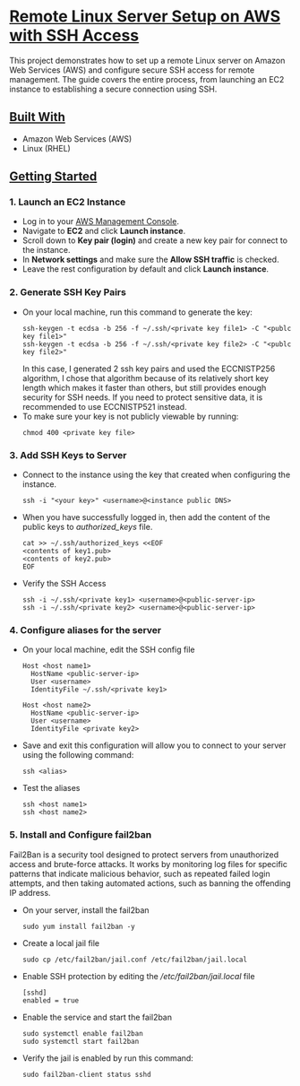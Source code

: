 # <u>Remote Linux Server Setup on AWS with SSH Access</u>
This project demonstrates how to set up a remote Linux server on Amazon Web Services (AWS) and configure secure SSH access for remote management. The guide covers the entire process, from launching an EC2 instance to establishing a secure connection using SSH.

## <u>Built With</u>
- Amazon Web Services (AWS)
- Linux (RHEL)

## <u>Getting Started</u>
### 1. Launch an EC2 Instance
- Log in to your [AWS Management Console](https://aws.amazon.com/console/).
- Navigate to **EC2** and click **Launch instance**.
- Scroll down to **Key pair (login)** and create a new key pair for connect to the instance.
- In **Network settings** and make sure the **Allow SSH traffic** is checked.
- Leave the rest configuration by default and click **Launch instance**.

### 2. Generate SSH Key Pairs
- On your local machine, run this command to generate the key:
  ```
  ssh-keygen -t ecdsa -b 256 -f ~/.ssh/<private key file1> -C "<publc key file1>"
  ssh-keygen -t ecdsa -b 256 -f ~/.ssh/<private key file2> -C "<publc key file2>"
  ```
  In this case, I generated 2 ssh key pairs and used the ECCNISTP256 algorithm, I chose that algorithm because of its relatively short key length which makes it faster than others, but still provides enough security for SSH needs. If you need to protect sensitive data, it is recommended to use ECCNISTP521 instead.
- To make sure your key is not publicly viewable by running:
  ```
  chmod 400 <private key file>
  ```

### 3. Add SSH Keys to Server
- Connect to the instance using the key that created when configuring the instance.
  ```
  ssh -i "<your key>" <username>@<instance public DNS>
  ```
- When you have successfully logged in, then add the content of the public keys to *authorized_keys* file.
  ```
  cat >> ~/.ssh/authorized_keys <<EOF
  <contents of key1.pub>
  <contents of key2.pub>
  EOF
  ```
- Verify the SSH Access
  ```
  ssh -i ~/.ssh/<private key1> <username>@<public-server-ip>
  ssh -i ~/.ssh/<private key2> <username>@<public-server-ip>
  ```

### 4. Configure aliases for the server
- On your local machine, edit the SSH config file
  ```
  Host <host name1>
    HostName <public-server-ip>
    User <username>
    IdentityFile ~/.ssh/<private key1>

  Host <host name2>
    HostName <public-server-ip>
    User <username>
    IdentityFile <private key2>
  ```
- Save and exit
  this configuration will allow you to connect to your server using the following command:
  ```
  ssh <alias>
  ```
- Test the aliases
  ```
  ssh <host name1>
  ssh <host name2>
  ```

### 5. Install and Configure fail2ban
Fail2Ban is a security tool designed to protect servers from unauthorized access and brute-force attacks. It works by monitoring log files for specific patterns that indicate malicious behavior, such as repeated failed login attempts, and then taking automated actions, such as banning the offending IP address.
- On your server, install the fail2ban
  ```
  sudo yum install fail2ban -y
  ```
- Create a local jail file
  ```
  sudo cp /etc/fail2ban/jail.conf /etc/fail2ban/jail.local
  ```
- Enable SSH protection by editing the */etc/fail2ban/jail.local* file
  ```
  [sshd]
  enabled = true
  ```
- Enable the service and start the fail2ban
  ```
  sudo systemctl enable fail2ban
  sudo systemctl start fail2ban
  ```
- Verify the jail is enabled by run this command:
  ```
  sudo fail2ban-client status sshd
  ```
